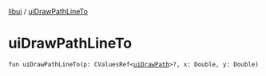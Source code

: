[libui](README.md) / [uiDrawPathLineTo](ui-draw-path-line-to.md)

# uiDrawPathLineTo

`fun uiDrawPathLineTo(p: CValuesRef<`[`uiDrawPath`](ui-draw-path.md)`>?, x: Double, y: Double)`